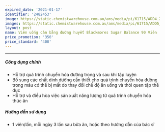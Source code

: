 ```yaml
---
expired_date: '2021-01-17'
identifier: '2482453'
image: https://static.chemistwarehouse.com.au/ams/media/pi/61715/ADD4_200.jpg
images: https://static.chemistwarehouse.com.au/ams/media/pi/61715/ADD5_200.jpg,https://static.chemistwarehouse.com.au/ams/media/pi/61715/ADD6_200.jpg
layout: post
name: Viên uống cân bằng đường huyết Blackmores Sugar Balance 90 Viên
price_promotion: '350'
price_standard: '400'
---
```


---
##### Công dụng chính
- Hỗ trợ quá trình chuyển hóa đường trong và sau khi tập luyện
- Bổ sung các chất dinh dưỡng cần thiết cho quá trình chuyển hóa đường trong máu có thể bị mất do thay đổi chế độ ăn uống và thói quen tập thể dục
- Hỗ trợ và điều hòa việc sản xuất năng lượng từ quá trình chuyển hóa thức ăn

##### Hướng dẫn sử dụng
- 1 viên/lần, mỗi ngày 3 lần sau bữa ăn, hoặc theo hướng dẫn của bác sĩ